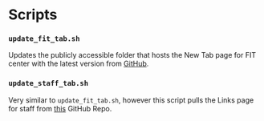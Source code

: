 Scripts
========

### `update_fit_tab.sh`
Updates the publicly accessible folder that hosts the New Tab page for FIT center with the latest version from [GitHub](https://github.com/sdsu-its/fit-new-tab).

### `update_staff_tab.sh`
Very similar to `update_fit_tab.sh`, however this script pulls the Links page for staff from [this](https://github.com/sdsu-its/staff-new-tab) GitHub Repo.
